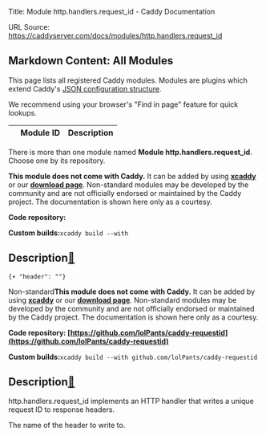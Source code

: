 Title: Module http.handlers.request_id - Caddy Documentation

URL Source: https://caddyserver.com/docs/modules/http.handlers.request_id

Markdown Content:
All Modules
-----------

This page lists all registered Caddy modules. Modules are plugins which extend Caddy's [JSON configuration structure](https://caddyserver.com/docs/json/).

We recommend using your browser's "Find in page" feature for quick lookups.

|  | Module ID | Description |
| --- | --- | --- |

There is more than one module named **Module http.handlers.request_id**. Choose one by its repository.

**This module does not come with Caddy.** It can be added by using **[xcaddy](https://caddyserver.com/docs/build#xcaddy)** or our **[download page](https://caddyserver.com/download)**. Non-standard modules may be developed by the community and are not officially endorsed or maintained by the Caddy project. The documentation is shown here only as a courtesy.

**Code repository:**

**Custom builds:**`xcaddy build --with`

Description[🔗](https://caddyserver.com/docs/modules/http.handlers.request_id#docs "Direct link")
-------------------------------------------------------------------------------------------------

`{▾	"header": ""}`

Non-standard**This module does not come with Caddy.** It can be added by using **[xcaddy](https://caddyserver.com/docs/build#xcaddy)** or our **[download page](https://caddyserver.com/download)**. Non-standard modules may be developed by the community and are not officially endorsed or maintained by the Caddy project. The documentation is shown here only as a courtesy.

**Code repository: [https://github.com/lolPants/caddy-requestid](https://github.com/lolPants/caddy-requestid)**

**Custom builds:**`xcaddy build --with github.com/lolPants/caddy-requestid`

Description[🔗](https://caddyserver.com/docs/modules/http.handlers.request_id#docs "Direct link")
-------------------------------------------------------------------------------------------------

http.handlers.request_id implements an HTTP handler that writes a unique request ID to response headers.

The name of the header to write to.

